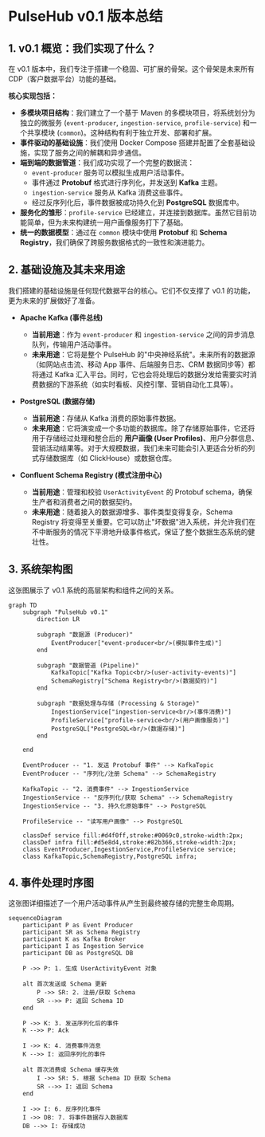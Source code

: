 # PulseHub v0.1 版本总结

## 1. v0.1 概览：我们实现了什么？

在 v0.1 版本中，我们专注于搭建一个稳固、可扩展的骨架。这个骨架是未来所有 CDP（客户数据平台）功能的基础。



**核心实现包括：**

- **多模块项目结构**：我们建立了一个基于 Maven 的多模块项目，将系统划分为独立的微服务 (`event-producer`, `ingestion-service`, `profile-service`) 和一个共享模块 (`common`)。这种结构有利于独立开发、部署和扩展。
- **事件驱动的基础设施**：我们使用 Docker Compose 搭建并配置了全套基础设施，实现了服务之间的解耦和异步通信。
- **端到端的数据管道**：我们成功实现了一个完整的数据流：
    - `event-producer` 服务可以模拟生成用户活动事件。
    - 事件通过 **Protobuf** 格式进行序列化，并发送到 **Kafka** 主题。
    - `ingestion-service` 服务从 Kafka 消费这些事件。
    - 经过反序列化后，事件数据被成功持久化到 **PostgreSQL** 数据库中。
- **服务化的雏形**：`profile-service` 已经建立，并连接到数据库。虽然它目前功能简单，但为未来构建统一用户画像服务打下了基础。
- **统一的数据模型**：通过在 `common` 模块中使用 **Protobuf** 和 **Schema Registry**，我们确保了跨服务数据格式的一致性和演进能力。

## 2. 基础设施及其未来用途

我们搭建的基础设施是任何现代数据平台的核心。它们不仅支撑了 v0.1 的功能，更为未来的扩展做好了准备。

-   **Apache Kafka (事件总线)**
    -   **当前用途**：作为 `event-producer` 和 `ingestion-service` 之间的异步消息队列，传输用户活动事件。
    -   **未来用途**：它将是整个 PulseHub 的"中央神经系统"。未来所有的数据源（如网站点击流、移动 App 事件、后端服务日志、CRM 数据同步等）都将通过 Kafka 汇入平台。同时，它也会将处理后的数据分发给需要实时消费数据的下游系统（如实时看板、风控引擎、营销自动化工具等）。

-   **PostgreSQL (数据存储)**
    -   **当前用途**：存储从 Kafka 消费的原始事件数据。
    -   **未来用途**：它将演变成一个多功能的数据库。除了存储原始事件，它还将用于存储经过处理和整合后的 **用户画像 (User Profiles)**、用户分群信息、营销活动结果等。对于大规模数据，我们未来可能会引入更适合分析的列式存储数据库（如 ClickHouse）或数据仓库。

-   **Confluent Schema Registry (模式注册中心)**
    -   **当前用途**：管理和校验 `UserActivityEvent` 的 Protobuf schema，确保生产者和消费者之间的数据契约。
    -   **未来用途**：随着接入的数据源增多、事件类型变得复杂，Schema Registry 将变得至关重要。它可以防止"坏数据"进入系统，并允许我们在不中断服务的情况下平滑地升级事件格式，保证了整个数据生态系统的健壮性。


## 3. 系统架构图

这张图展示了 v0.1 系统的高层架构和组件之间的关系。

```mermaid
graph TD
    subgraph "PulseHub v0.1"
        direction LR
        
        subgraph "数据源 (Producer)"
            EventProducer["event-producer<br/>(模拟事件生成)"]
        end

        subgraph "数据管道 (Pipeline)"
            KafkaTopic["Kafka Topic<br/>(user-activity-events)"]
            SchemaRegistry["Schema Registry<br/>(数据契约)"]
        end

        subgraph "数据处理与存储 (Processing & Storage)"
            IngestionService["ingestion-service<br/>(事件消费)"]
            ProfileService["profile-service<br/>(用户画像服务)"]
            PostgreSQL["PostgreSQL<br/>(数据存储)"]
        end

    end

    EventProducer -- "1. 发送 Protobuf 事件" --> KafkaTopic
    EventProducer -- "序列化/注册 Schema" --> SchemaRegistry
    
    KafkaTopic -- "2. 消费事件" --> IngestionService
    IngestionService -- "反序列化/获取 Schema" --> SchemaRegistry
    IngestionService -- "3. 持久化原始事件" --> PostgreSQL
    
    ProfileService -- "读写用户画像" --> PostgreSQL

    classDef service fill:#d4f0ff,stroke:#0069c0,stroke-width:2px;
    classDef infra fill:#d5e8d4,stroke:#82b366,stroke-width:2px;
    class EventProducer,IngestionService,ProfileService service;
    class KafkaTopic,SchemaRegistry,PostgreSQL infra;
```

## 4. 事件处理时序图

这张图详细描述了一个用户活动事件从产生到最终被存储的完整生命周期。

```mermaid
sequenceDiagram
    participant P as Event Producer
    participant SR as Schema Registry
    participant K as Kafka Broker
    participant I as Ingestion Service
    participant DB as PostgreSQL DB

    P ->> P: 1. 生成 UserActivityEvent 对象
    
    alt 首次发送或 Schema 更新
        P ->> SR: 2. 注册/获取 Schema
        SR -->> P: 返回 Schema ID
    end

    P ->> K: 3. 发送序列化后的事件
    K -->> P: Ack
    
    I ->> K: 4. 消费事件消息
    K -->> I: 返回序列化的事件
    
    alt 首次消费或 Schema 缓存失效
        I ->> SR: 5. 根据 Schema ID 获取 Schema
        SR -->> I: 返回 Schema
    end

    I ->> I: 6. 反序列化事件
    I ->> DB: 7. 将事件数据存入数据库
    DB -->> I: 存储成功
```